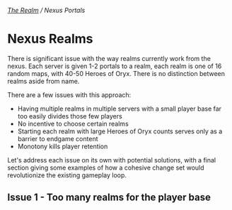 _[The Realm](/The%20Realm) / Nexus Portals_

# Nexus Realms

There is significant issue with the way realms currently work from the nexus. Each server is given 1-2 portals to a realm, each realm is one of 16 random maps, with 40-50 Heroes of Oryx. There is no distinction between realms aside from name.

There are a few issues with this approach:
* Having multiple realms in multiple servers with a small player base far too easily divides those few players
* No incentive to choose certain realms
* Starting each realm with large Heroes of Oryx counts serves only as a barrier to endgame content
* Monotony kills player retention

Let's address each issue on its own with potential solutions, with a final section giving some examples of how a cohesive change set would revolutionize the existing gameplay loop.

## Issue 1 - Too many realms for the player base

